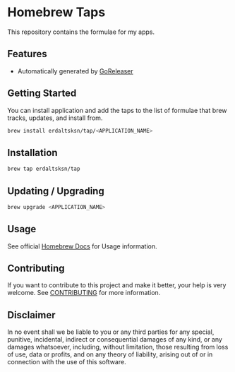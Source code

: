# Homebrew Taps

This repository contains the formulae for my apps.

## Features

- Automatically generated by [GoReleaser](https://github.com/goreleaser/goreleaser)

## Getting Started

You can install application and add the taps to the list of formulae that brew
tracks, updates, and install from.

```sh
brew install erdaltsksn/tap/<APPLICATION_NAME>
```

## Installation

```sh
brew tap erdaltsksn/tap
```

## Updating / Upgrading

```sh
brew upgrade <APPLICATION_NAME>
```

## Usage

See official [Homebrew Docs](https://docs.brew.sh/Taps) for Usage information.

## Contributing

If you want to contribute to this project and make it better, your help is very
welcome. See [CONTRIBUTING](docs/CONTRIBUTING.md) for more information.

## Disclaimer

In no event shall we be liable to you or any third parties for any special,
punitive, incidental, indirect or consequential damages of any kind, or any
damages whatsoever, including, without limitation, those resulting from loss of
use, data or profits, and on any theory of liability, arising out of or in
connection with the use of this software.
